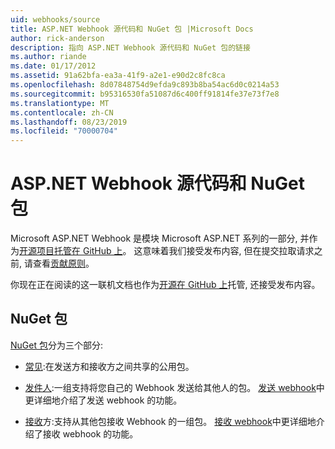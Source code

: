 ```yaml
---
uid: webhooks/source
title: ASP.NET Webhook 源代码和 NuGet 包 |Microsoft Docs
author: rick-anderson
description: 指向 ASP.NET Webhook 源代码和 NuGet 包的链接
ms.author: riande
ms.date: 01/17/2012
ms.assetid: 91a62bfa-ea3a-41f9-a2e1-e90d2c8fc8ca
ms.openlocfilehash: 8d07848754d9efda9c893b8ba54ac6d0c0214a53
ms.sourcegitcommit: b95316530fa51087d6c400ff91814fe37e73f7e8
ms.translationtype: MT
ms.contentlocale: zh-CN
ms.lasthandoff: 08/23/2019
ms.locfileid: "70000704"
---
```

# <a name="aspnet-webhooks-source-code-and-nuget-packages"></a>ASP.NET Webhook 源代码和 NuGet 包

Microsoft ASP.NET Webhook 是模块 Microsoft ASP.NET 系列的一部分, 并作为[开源项目托管在 GitHub 上](https://github.com/aspnet/WebHooks)。 这意味着我们接受发布内容, 但在提交拉取请求之前, 请查看[贡献原则](https://github.com/aspnet/Home/blob/master/CONTRIBUTING.md)。

你现在正在阅读的这一联机文档也作为[开源在 GitHub 上](http://docs.asp.net/en/latest/contribute/style-guide.html#style-guide)托管, 还接受发布内容。

## <a name="nuget-packages"></a>NuGet 包

[NuGet 包](https://nuget.org/packages?q=Microsoft.AspNet.WebHooks)分为三个部分:

* [常见](https://www.nuget.org/packages?q=Microsoft.AspNet.WebHooks.Common):在发送方和接收方之间共享的公用包。

* [发件人](https://www.nuget.org/packages?q=Microsoft.AspNet.WebHooks.Custom):一组支持将您自己的 Webhook 发送给其他人的包。 [发送 webhook](sending/senders.md)中更详细地介绍了发送 webhook 的功能。

* [接收](https://www.nuget.org/packages?q=Microsoft.AspNet.WebHooks.Receivers)方:支持从其他包接收 Webhook 的一组包。 [接收 webhook](receiving/index.md)中更详细地介绍了接收 webhook 的功能。
